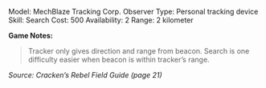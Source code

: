 Model: MechBlaze Tracking Corp. Observer
Type: Personal tracking device
Skill: Search
Cost: 500
Availability: 2
Range: 2 kilometer

**Game Notes:** 
> Tracker only gives direction and range from beacon. Search is one difficulty easier when beacon is within tracker’s range.

*Source: Cracken’s Rebel Field Guide (page 21)*